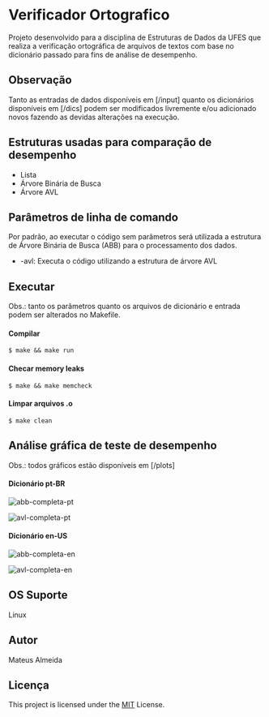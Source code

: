 # Verificador Ortografico

Projeto desenvolvido para a disciplina de Estruturas de Dados da UFES que realiza a verificação ortográfica de arquivos de textos com base no dicionário passado para fins de análise de desempenho.

## Observação
Tanto as entradas de dados disponíveis em [/input] quanto os dicionários disponíveis em [/dics] podem ser modificados livremente e/ou adicionado novos fazendo as devidas alterações na execução.

## Estruturas usadas para comparação de desempenho
- Lista
- Árvore Binária de Busca
- Árvore AVL

## Parâmetros de linha de comando
Por padrão, ao executar o código sem parâmetros será utilizada a estrutura de Árvore Binária de Busca (ABB) para o processamento dos dados.

- -avl: Executa o código utilizando a estrutura de árvore AVL

## Executar
Obs.: tanto os parâmetros quanto os arquivos de dicionário e entrada podem ser alterados no Makefile.

#### Compilar
```$ make && make run```

#### Checar memory leaks

```$ make && make memcheck```

#### Limpar arquivos .o
 
```$ make clean```

## Análise gráfica de teste de desempenho
Obs.: todos gráficos estão disponíveis em [/plots]

#### Dicionário pt-BR
![abb-completa-pt](https://user-images.githubusercontent.com/39147407/118263033-1e32d100-b48c-11eb-940a-318ce236bbc3.png)

![avl-completa-pt](https://user-images.githubusercontent.com/39147407/118263064-28ed6600-b48c-11eb-8186-55177eed9e2f.png)

#### Dicionário en-US
![abb-completa-en](https://user-images.githubusercontent.com/39147407/118263131-402c5380-b48c-11eb-9f11-627ecc3b12a8.png)

![avl-completa-en](https://user-images.githubusercontent.com/39147407/118263156-47ebf800-b48c-11eb-8e99-8aae778c234e.png)

## OS Suporte

Linux

## Autor

Mateus Almeida

## Licença

This project is licensed under the [MIT](https://github.com/imsouza/verificador-ortografico/blob/main/LICENSE) License.